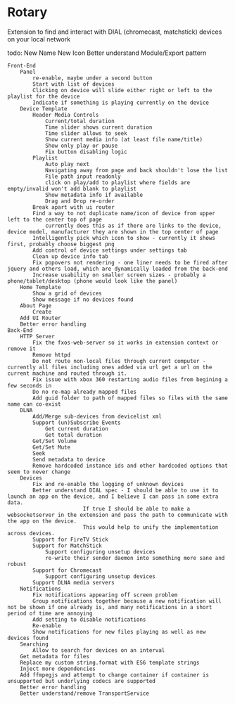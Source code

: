 Rotary
======

Extension to find and interact with DIAL (chromecast, matchstick) devices on your local network


todo:
    New Name
    New Icon
    Better understand Module/Export pattern
    
    Front-End
        Panel
            re-enable, maybe under a second button
            Start with list of devices
            Clicking on device will slide either right or left to the playlist for the device
            Indicate if something is playing currently on the device
        Device Template
            Header Media Controls
                Current/total duration
                Time slider shows current duration
                Time slider allows to seek
                Show current media info (at least file name/title)
                Show only play or pause
                Fix button disabling logic
            Playlist
                Auto play next
                Navigating away from page and back shouldn't lose the list
                File path input readonly
                click on play/add to playlist where fields are empty/invalid won't add blank to playlist
                Show metadata info if available
                Drag and Drop re-order
            Break apart with ui router
            Find a way to not duplicate name/icon of device from upper left to the center top of page
                currently does this as if there are links to the device, device model, manufacturer they are shown in the top center of page
            Intelligently pick which icon to show - currently it shows first, probably choose biggest png
            Add control of device settings under settings tab
            Clean up device info tab
            Fix popovers not rendering - one liner needs to be fired after jquery and others load, which are dynamically loaded from the back-end
            Increase usability on smaller screen sizes - probably a phone/tablet/desktop (phone would look like the panel)
        Home Template
            Show a grid of devices
            Show message if no devices found
        About Page
            Create
        Add UI Router
        Better error handling
    Back-End
        HTTP Server
            Fix the fxos-web-server so it works in extension context or remove it
            Remove httpd
            Do not route non-local files through current computer - currently all files including ones added via url get a url on the current machine and routed through it.
            Fix issue with xbox 360 restarting audio files from begining a few seconds in
            Do no re-map already mapped files
            Add guid folder to path of mapped files so files with the same name can co-exist
        DLNA
            Add/Merge sub-devices from devicelist xml
            Support (un)Subscribe Events
                Get current duration
                Get total duration
            Get/Set Volume
            Get/Set Mute
            Seek
            Send metadata to device
            Remove hardcoded instance ids and other hardcoded options that seem to never change
        Devices
            Fix and re-enable the logging of unknown devices
            Better understand DIAL spec - I should be able to use it to launch an app on the device, and I believe I can pass in some extra data.
                            If true I should be able to make a websocketserver in the extension and pass the path to communicate with the app on the device.  
                            This would help to unify the implementation across devices.
            Support for FireTV Stick
            Support for MatchStick
                Support configuring unsetup devices
                re-write their sender daemon into something more sane and robust
            Support for Chromecast
                Support configuring unsetup devices
            Support DLNA media servers            
        Notifications
            Fix notifications appearing off screen problem
            Group notifications together because a new notification will not be shown if one already is, and many notifications in a short period of time are annoying
            Add setting to disable notifications
            Re-enable
            Show notifications for new files playing as well as new devices found
        Searching
            Allow to search for devices on an interval
        Get metadata for files
        Replace my custom string.format with ES6 template strings
        Inject more dependencies
        Add ffmpegjs and attempt to change container if container is unsupported but underlying codecs are supported
        Better error handling
        Better understand/remove TransportService